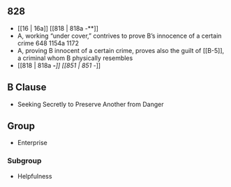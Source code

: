 ## 828
- [[16 | 16a]] [[818 | 818a -**]] 
- A, working “under cover,” contrives to prove B’s innocence of a certain crime 648 1154a 1172
- A, proving B innocent of a certain crime, proves also the guilt of [[B-5]], a criminal whom B physically resembles
- [[818 | 818a **-***]] [[851 | 851 -*]] 

## B Clause
- Seeking Secretly to Preserve Another from Danger

## Group
- Enterprise

### Subgroup
- Helpfulness

